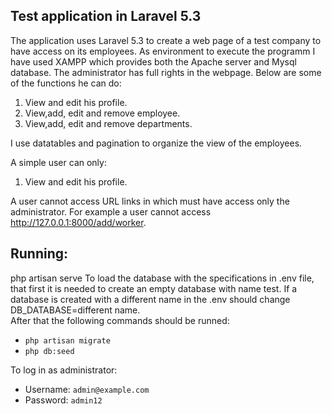 ## Test application in Laravel 5.3

The application uses Laravel 5.3 to create a web page of a test company to have access on its employees. 
As environment to execute the programm I have used XAMPP which provides both the Apache server and Mysql database.
The administrator has full rights in the webpage. Below are some of the functions he can do:
1. View and edit his profile.
2. View,add, edit and remove employee. 
3. View,add, edit and remove departments. 

I use datatables and pagination to organize the view of the employees.

A simple user can only:
1. View and edit his profile. 

A user cannot access URL links in which must have access only the administrator. 
For example a user cannot access http://127.0.0.1:8000/add/worker. 

## Running: 
php artisan serve 
To load the database with the specifications in .env file, that first it is needed to create an empty database with name test. If a database is created with a different name in the .env should change DB_DATABASE=different name.  
After that the following commands should be runned:
- `php artisan migrate` 
- `php db:seed`

To log in as administrator: 
- Username: `admin@example.com`
- Password: `admin12`


